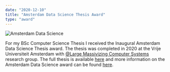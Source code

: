 ```yaml
---
date: "2020-12-10"
title: "Amsterdam Data Science Thesis Award"
type: "award"
---
```


![Amsterdam Data Science](/awards/images/amsterdam-data-science-logo.jpg)

For my BSc Computer Science Thesis I received the Inaugural Amsterdam Data Science Thesis award. The thesis was completed in 2020 at the Vrije Universiteit Amsterdam with [@Large Massivizing Computer Systems](https://atlarge-research.com/) research group. The full thesis is available [here](https://nicktehrany.github.io/thesis/bsc-computer-science-thesis/) and more information on the Amsterdam Data Science award can be found [here](https://amsterdamdatascience.nl/news/winners-of-the-inaugural-ads-thesis-awards-announced/).
